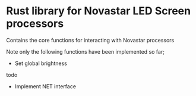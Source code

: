 # Rust library for Novastar LED Screen processors
Contains the core functions for interacting with Novastar processors

Note only the following functions have been implemented so far;
- Set global brightness


todo
- Implement NET interface
